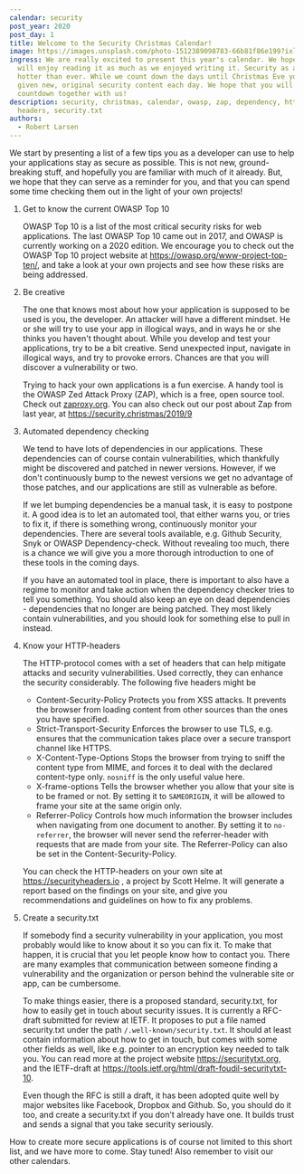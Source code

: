 ```yaml
---
calendar: security
post_year: 2020
post_day: 1
title: Welcome to the Security Christmas Calendar!
image: https://images.unsplash.com/photo-1512389098783-66b81f86e199?ixlib=rb-1.2.1&ixid=eyJhcHBfaWQiOjEyMDd9&auto=format&fit=crop&w=1988&q=80
ingress: We are really excited to present this year's calendar. We hope that you
  will enjoy reading it as much as we enjoyed writing it. Security as a topic is
  hotter than ever. While we count down the days until Christmas Eve you will be
  given new, original security content each day. We hope that you will enjoy the
  countdown together with us!
description: security, christmas, calendar, owasp, zap, dependency, http,
  headers, security.txt
authors:
  - Robert Larsen
---
```

We start by presenting a list of a few tips you as a developer can use to help your applications stay as secure as possible. This is not new, ground-breaking stuff, and hopefully you are familiar with much of it already. But, we hope that they can serve as a reminder for you, and that you can spend some time checking them out in the light of your own projects!

1. Get to know the current OWASP Top 10

   OWASP Top 10 is a list of the most critical security risks for web applications. The last OWASP Top 10 came out in 2017, and OWASP is currently working on a 2020 edition. We encourage you to check out the OWASP Top 10 project website at <https://owasp.org/www-project-top-ten/>, and take a look at your own projects and see how these risks are being addressed. 
2. Be creative

   The one that knows most about how your application is supposed to be used is you, the developer. An attacker will have a different mindset. He or she will try to use your app in illogical ways, and in ways he or she thinks you haven't thought about. While you develop and test your applications, try to be a bit creative. Send unexpected input, navigate in illogical ways, and try to provoke errors. Chances are that you will discover a vulnerability or two.

   Trying to hack your own applications is a fun exercise. A handy tool is the OWASP Zed Attack Proxy (ZAP), which is a free, open source tool. Check out [zaproxy.org](zaproxy.org). You can also check out our post about Zap from last year, at <https://security.christmas/2019/9>
3. Automated dependency checking

   We tend to have lots of dependencies in our applications. These dependencies can of course contain vulnerabilities, which thankfully might be discovered and patched in newer versions. However, if we don't continuously bump to the newest versions we get no advantage of those patches, and our applications are still as vulnerable as before. 

   If we let bumping dependencies be a manual task, it is easy to postpone it. A good idea is to let an automated tool, that either warns you, or tries to fix it, if there is something wrong, continuously monitor your dependencies. There are several tools available, e.g. Github Security, Snyk or OWASP Dependency-check. Without revealing too much, there is a chance we will give you a more thorough introduction to one of these tools in the coming days.

   If you have an automated tool in place, there is important to also have a regime to monitor and take action when the dependency checker tries to tell you something. You should also keep an eye on dead dependencies - dependencies that no longer are being patched. They most likely contain vulnerabilities, and you should look for something else to pull in instead.
4. Know your HTTP-headers

   The HTTP-protocol comes with a set of headers that can help mitigate attacks and security vulnerabilities. Used correctly, they can enhance the security considerably. The following five headers might be 

   * Content-Security-Policy
     Protects you from XSS attacks. It prevents the browser from loading content from other sources than the ones you have specified. 
   * Strict-Transport-Security
     Enforces the browser to use TLS, e.g. ensures that the communication takes place over a secure transport channel like HTTPS.
   * X-Content-Type-Options
     Stops the browser from trying to sniff the content type from MIME, and forces it to deal with the declared content-type only. `nosniff` is the only useful value here.
   * X-frame-options
     Tells the browser whether you allow that your site is to be framed or not. By setting it to `SAMEORIGIN`, it will be allowed to frame your site at the same origin only.
   * Referrer-Policy
     Controls how much information the browser includes when navigating from one document to another. By setting it to `no-referrer`, the browser will never send the referrer-header with requests that are made from your site. The Referrer-Policy can also be set in the Content-Security-Policy.

   You can check the HTTP-headers on your own site at <https://securityheaders.io> , a project by Scott Helme.  It will generate a report based on the findings on your site, and give you recommendations and guidelines on how to fix any problems.
5. Create a security.txt

   If somebody find a security vulnerability in your application, you most probably would like to know about it so you can fix it. To make that happen, it is crucial that you let people know how to contact you. There are many examples that communication between someone finding a vulnerability and the organization or person behind the vulnerable site or app, can be cumbersome.

   To make things easier, there is a proposed standard, security.txt, for how to easily get in touch about security issues. It is currently a RFC-draft submitted for review at IETF. It proposes to put a file named security.txt under the path `/.well-known/security.txt`. It should at least contain information about how to get in touch, but comes with some other fields as well, like e.g. pointer to an encryption key needed to talk you. You can read more at the project website <https://securitytxt.org>, and the IETF-draft at <https://tools.ietf.org/html/draft-foudil-securitytxt-10>.

   Even though the RFC is still a draft, it has been adopted quite well by major websites like Facebook, Dropbox and Github. So, you should do it too, and create a security.txt if you don't already have one. It builds trust and sends a signal that you take security seriously. 

How to create more secure applications is of course not limited to this short list, and we have more to come. Stay tuned! Also remember to visit our other calendars.